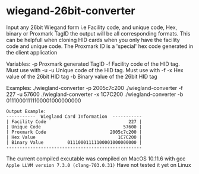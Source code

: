 # wiegand-26bit-converter
Input any 26bit Wiegand form i.e Facility code, and unique code, Hex, binary or Proxmark TagID
the output will be all corresponding formats. This can be helpfull when cloning HID cards when
you only have the facility code and unique code. The Proxmark ID is a 'special' hex code generated
in the client application

Variables:
-p Proxmark generated TagID
-f Facility code of the HID tag. Must use with -u
-u Unique code of the HID tag. Must use with -f
-x Hex value of the 26bit HID tag
-b Binary value of the 26bit HID tag

Examples:
./wiegland-converter -p 2005c7c200
./wiegland-converter -f 227 -u 57600
./wiegland-converter -x 1C7C200
./wiegland-converter -b 01110001111100001000000000
```
Output Example:
-----------  Wiegland Card Information  -----------
| Facility Code                               227 |
| Unique Code                               57600 |
| Proxmark Code                        2005c7c200 |
| Hex Value                               1C7C200 |
| Binary Value         01110001111100001000000000 |
---------------------------------------------------
```

The current compiled excutable was compiled on MacOS 10.11.6 with gcc ```Apple LLVM version 7.3.0 (clang-703.0.31)```
Have not tested it yet on Linux
